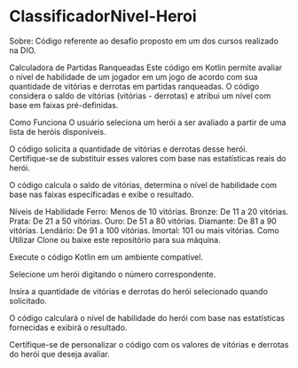 # ClassificadorNivel-Heroi

Sobre: Código referente ao desafío proposto em um dos cursos realizado na DIO.

Calculadora de Partidas Ranqueadas
Este código em Kotlin permite avaliar o nível de habilidade de um jogador em um jogo de acordo com sua quantidade de vitórias e derrotas em partidas ranqueadas. O código considera o saldo de vitórias (vitórias - derrotas) e atribui um nível com base em faixas pré-definidas.

Como Funciona
O usuário seleciona um herói a ser avaliado a partir de uma lista de heróis disponíveis.

O código solicita a quantidade de vitórias e derrotas desse herói. Certifique-se de substituir esses valores com base nas estatísticas reais do herói.

O código calcula o saldo de vitórias, determina o nível de habilidade com base nas faixas especificadas e exibe o resultado.

Níveis de Habilidade
Ferro: Menos de 10 vitórias.
Bronze: De 11 a 20 vitórias.
Prata: De 21 a 50 vitórias.
Ouro: De 51 a 80 vitórias.
Diamante: De 81 a 90 vitórias.
Lendário: De 91 a 100 vitórias.
Imortal: 101 ou mais vitórias.
Como Utilizar
Clone ou baixe este repositório para sua máquina.

Execute o código Kotlin em um ambiente compatível.

Selecione um herói digitando o número correspondente.

Insira a quantidade de vitórias e derrotas do herói selecionado quando solicitado.

O código calculará o nível de habilidade do herói com base nas estatísticas fornecidas e exibirá o resultado.

Certifique-se de personalizar o código com os valores de vitórias e derrotas do herói que deseja avaliar.
